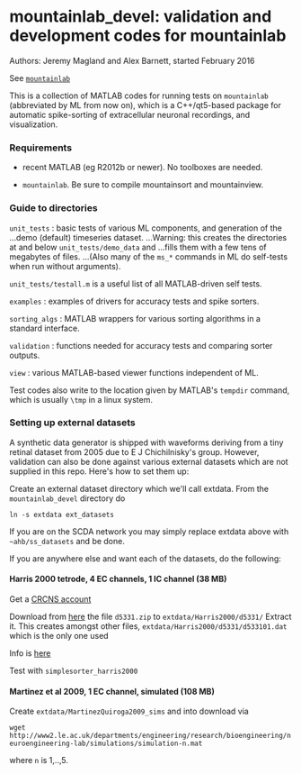 # mountainlab_devel: validation and development codes for mountainlab

Authors: Jeremy Magland and Alex Barnett,   started February 2016

See [`mountainlab`](https://github.com/magland/mountainlab)  

This is a collection of MATLAB codes for running tests on `mountainlab`
(abbreviated by ML from now on),
which is a C++/qt5-based package for automatic spike-sorting of extracellular
neuronal recordings, and visualization.

### Requirements

* recent MATLAB (eg R2012b or newer). No toolboxes are needed.  

* `mountainlab`. Be sure to compile mountainsort and mountainview.


### Guide to directories

`unit_tests` : basic tests of various ML components, and generation of the
...demo (default) timeseries dataset.
...Warning: this creates the directories at and below `unit_tests/demo_data` and
...fills them with a few tens of megabytes of files.
...(Also many of the `ms_*` commands in ML do self-tests when run without arguments).  

`unit_tests/testall.m` is a useful list of all MATLAB-driven self tests.  

`examples` : examples of drivers for accuracy tests and spike sorters.  

`sorting_algs` : MATLAB wrappers for various sorting algorithms in a standard interface.  

`validation` : functions needed for accuracy tests and comparing sorter outputs.   

`view` : various MATLAB-based viewer functions independent of ML.  


Test codes also write to the location given by MATLAB's `tempdir` command,
which is usually `\tmp` in a linux system.


### Setting up external datasets

A synthetic data generator is shipped with waveforms deriving from
a tiny retinal dataset from 2005 due to E J Chichilnisky's group.
However, validation can
also be done against various external datasets which are not supplied
in this repo. Here's how to set them up:

Create an external dataset directory which we'll call extdata. From
the `mountainlab_devel` directory do

`ln -s extdata ext_datasets`  

If you are on the SCDA network you may simply replace
extdata above with `~ahb/ss_datasets` and be done.

If you are anywhere else and want each of the datasets, do the following:

#### Harris 2000 tetrode, 4 EC channels, 1 IC channel (38 MB)

Get a [CRCNS account](https://crcns.org/)

Download from [here](https://crcns.org/data-sets/hc/hc-1)
the file `d5331.zip` to
`extdata/Harris2000/d5331/`
Extract it. This creates amongst other files,
`extdata/Harris2000/d5331/d533101.dat`
which is the only one used

Info is [here](https://crcns.org/data-sets/hc/hc-1/about)

Test with `simplesorter_harris2000`

#### Martinez et al 2009, 1 EC channel, simulated (108 MB)

Create `extdata/MartinezQuiroga2009_sims` and into download via

`wget http://www2.le.ac.uk/departments/engineering/research/bioengineering/neuroengineering-lab/simulations/simulation-n.mat`

where `n` is 1,..,5.

